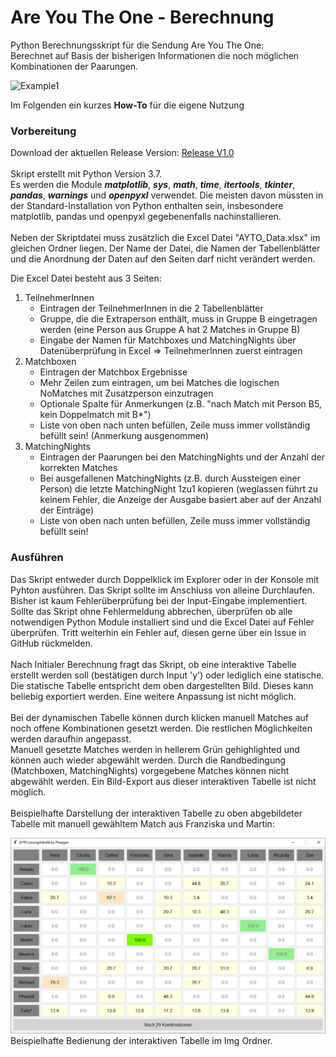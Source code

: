 # Are You The One - Berechnung
Python Berechnungsskript für die Sendung Are You The One: \
Berechnet auf Basis der bisherigen Informationen die noch möglichen Kombinationen der Paarungen.

![Example1](https://github.com/pheagan/AYTO-Berechnung/blob/main/AYTO_Berechnung/Img/VIP2022_Nacht_7.png?raw=true)

Im Folgenden ein kurzes **How-To** für die eigene Nutzung

### Vorbereitung
Download der aktuellen Release Version: [Release V1.0](https://github.com/pheagan/AYTO-Berechnung/releases/tag/ayto1.0) 
\
\
Skript erstellt mit Python Version 3.7.\
Es werden die Module _**matplotlib**_, _**sys**_, _**math**_, _**time**_, _**itertools**_, _**tkinter**_, _**pandas**_, _**warnings**_ und _**openpyxl**_ verwendet. 
Die meisten davon müssten in der Standard-Installation von Python enthalten sein, insbesondere matplotlib, pandas und openpyxl gegebenenfalls nachinstallieren.
\
\
Neben der Skriptdatei muss zusätzlich die Excel Datei "AYTO_Data.xlsx" im gleichen Ordner liegen. 
Der Name der Datei, die Namen der Tabellenblätter und die Anordnung der Daten auf den Seiten darf nicht verändert werden.

Die Excel Datei besteht aus 3 Seiten:
1. TeilnehmerInnen
	- Eintragen der TeilnehmerInnen in die 2 Tabellenblätter
	- Gruppe, die die Extraperson enthält, muss in Gruppe B eingetragen werden (eine Person aus Gruppe A hat 2 Matches in Gruppe B)
	- Eingabe der Namen für Matchboxes und MatchingNights über Datenüberprüfung in Excel => TeilnehmerInnen zuerst eintragen
2. Matchboxen
	- Eintragen der Matchbox Ergebnisse
	- Mehr Zeilen zum eintragen, um bei Matches die logischen NoMatches mit Zusatzperson einzutragen 
	- Optionale Spalte für Anmerkungen (z.B. "nach Match mit Person B5, kein Doppelmatch mit B*")
	- Liste von oben nach unten befüllen, Zeile muss immer vollständig befüllt sein! (Anmerkung ausgenommen)
3. MatchingNights
	- Eintragen der Paarungen bei den MatchingNights und der Anzahl der korrekten Matches
	- Bei ausgefallenen MatchingNights (z.B. durch Aussteigen einer Person) die letzte MatchingNight 1zu1 kopieren (weglassen führt zu keinem Fehler, die Anzeige der Ausgabe basiert aber auf der Anzahl der Einträge)
	- Liste von oben nach unten befüllen, Zeile muss immer vollständig befüllt sein!

### Ausführen
Das Skript entweder durch Doppelklick im Explorer oder in der Konsole mit Pyhton ausführen. 
Das Skript sollte im Anschluss von alleine Durchlaufen.\
Bisher ist kaum Fehlerüberprüfung bei der Input-Eingabe implementiert. Sollte das Skript ohne Fehlermeldung abbrechen, überprüfen ob alle notwendigen Python Module installiert sind und die Excel Datei auf Fehler überprüfen.
Tritt weiterhin ein Fehler auf, diesen gerne über ein Issue in GitHub rückmelden.\
\
Nach Initialer Berechnung fragt das Skript, ob eine interaktive Tabelle erstellt werden soll (bestätigen durch Input 'y') oder lediglich eine statische.
Die statische Tabelle entspricht dem oben dargestellten Bild.
Dieses kann beliebig exportiert werden.
Eine weitere Anpassung ist nicht möglich. \
\
Bei der dynamischen Tabelle können durch klicken manuell Matches auf noch offene Kombinationen gesetzt werden.
Die restlichen Möglichkeiten werden daraufhin angepasst.\
Manuell gesetzte Matches werden in hellerem Grün gehighlighted und können auch wieder abgewählt werden.
Durch die Randbedingung (Matchboxen, MatchingNights) vorgegebene Matches können nicht abgewählt werden.
Ein Bild-Export aus dieser interaktiven Tabelle ist nicht möglich. \
\
Beispielhafte Darstellung der interaktiven Tabelle zu oben abgebildeter Tabelle mit manuell gewähltem Match aus Franziska und Martin:

![Example](https://github.com/pheagan/AYTO-Berechnung/blob/main/AYTO_Berechnung/Img/Interaktive_Tabelle_Beispiel.PNG?raw=true)
Beispielhafte Bedienung der interaktiven Tabelle im Img Ordner.